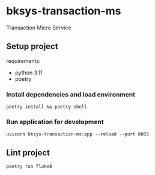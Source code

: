 # bksys-transaction-ms

Transaction Micro Service

## Setup project

requirements:
- python 3.11
- poetry

### Install dependencies and load environment
```
poetry install && poetry shell
```

### Run application for development
```
uvicorn bksys-transaction-ms:app --reload --port 8083
```

## Lint project
```
poetry run flake8
```
